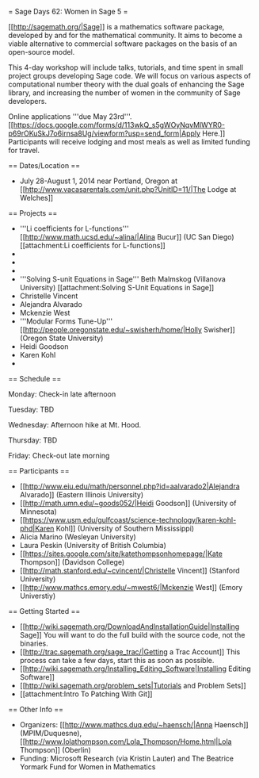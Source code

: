 = Sage Days 62: Women in Sage 5 =

[[http://sagemath.org/|Sage]] is a mathematics software package, developed by and for the mathematical community.  It aims to become a viable alternative to commercial software packages on the basis of an open-source model.

This 4-day workshop will include talks, tutorials, and time spent in small project groups developing Sage code. We will focus on various aspects of computational number theory with the dual goals of enhancing the Sage library, and increasing the number of women in the community of Sage developers.

Online applications '''due May 23rd'''. [[https://docs.google.com/forms/d/113wkQ_s5gWOyNqvMlWYR0-p69rOKuSkJ7o6irnsa8Ug/viewform?usp=send_form|Apply Here.]] Participants will receive lodging and most meals as well as limited funding for travel.   

== Dates/Location ==

 * July 28-August 1, 2014 near Portland, Oregon at [[http://www.vacasarentals.com/unit.php?UnitID=11/|The Lodge at Welches]]

== Projects ==

 * '''Li coefficients for L-functions''' [[http://www.math.ucsd.edu/~alina/|Alina Bucur]] (UC San Diego) [[attachment:Li coefficients for L-functions]]
  *
  *
  *
 * '''Solving S-unit Equations in Sage''' Beth Malmskog (Villanova University) [[attachment:Solving S-Unit Equations in Sage]]
  * Christelle Vincent
  * Alejandra Alvarado
  * Mckenzie West
 * '''Modular Forms Tune-Up''' [[http://people.oregonstate.edu/~swisherh/home/|Holly Swisher]] (Oregon State University)
  * Heidi Goodson
  * Karen Kohl
  *

== Schedule ==

Monday: Check-in late afternoon


Tuesday: TBD 


Wednesday: Afternoon hike at Mt. Hood.


Thursday: TBD


Friday: Check-out late morning

== Participants ==
 * [[http://www.eiu.edu/math/personnel.php?id=aalvarado2|Alejandra Alvarado]] (Eastern Illinois University)
 * [[http://math.umn.edu/~goods052/|Heidi Goodson]] (University of Minnesota)
 * [[https://www.usm.edu/gulfcoast/science-technology/karen-kohl-phd|Karen Kohl]] (University of Southern Mississippi)
 * Alicia Marino (Wesleyan University)
 * Laura Peskin (University of British Columbia)
 * [[https://sites.google.com/site/katethompsonhomepage/|Kate Thompson]] (Davidson College)
 * [[http://math.stanford.edu/~cvincent/|Christelle Vincent]] (Stanford University)
 * [[http://www.mathcs.emory.edu/~mwest6/|Mckenzie West]] (Emory Universtiy)

== Getting Started ==
 * [[http://wiki.sagemath.org/DownloadAndInstallationGuide|Installing Sage]] You will want to do the full build with the source code, not the binaries. 
 * [[http://trac.sagemath.org/sage_trac/|Getting a Trac Account]] This process can take a few days, start this as soon as possible. 
 * [[http://wiki.sagemath.org/Installing_Editing_Software|Installing Editing Software]]
 * [[http://wiki.sagemath.org/problem_sets|Tutorials and Problem Sets]]
 * [[attachment:Intro To Patching With Git]]


== Other Info ==

 * Organizers: [[http://www.mathcs.duq.edu/~haensch/|Anna Haensch]] (MPIM/Duquesne), [[http://www.lolathompson.com/Lola_Thompson/Home.html|Lola Thompson]] (Oberlin) 
 * Funding: Microsoft Research  (via Kristin Lauter) and The Beatrice Yormark Fund for Women in Mathematics
